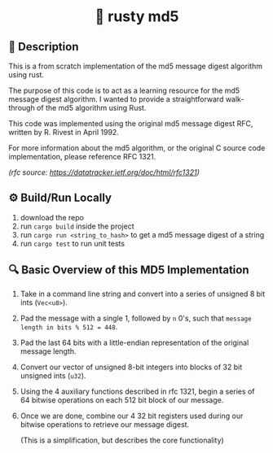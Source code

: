 <h1 align="center">🦀 rusty md5 </h1>

## 📝 Description
This is a from scratch implementation of the md5 message digest algorithm using
rust. 

The purpose of this code is to act as a learning resource
for the md5 message digest algorithm. I wanted to provide
a straightforward walk-through of the md5 algorithm using
Rust.

This code was implemented using the original md5 message digest
RFC, written by R. Rivest in April 1992.

For more information about the md5 algorithm, or the original C
source code implementation, please reference RFC 1321.

*(rfc source: https://datatracker.ietf.org/doc/html/rfc1321)*


## ⚙️ Build/Run Locally
1. download the repo
2. run `cargo build` inside the project
3. run `cargo run <string_to_hash>` to get a md5 
   message digest of a string
4. run `cargo test` to run unit tests


## 🔍 Basic Overview of this MD5 Implementation

1. Take in a command line string and convert into a series of unsigned 8 bit ints (`Vec<u8>`).
2. Pad the message with a single 1, followed by `n` 0's, such that `message length in bits % 512 = 448`.
3. Pad the last 64 bits with a little-endian representation of the original message length.
4. Convert our vector of unsigned 8-bit integers into blocks of 32 bit unsigned ints (`u32`).
5. Using the 4 auxiliary functions described in rfc 1321, begin a series of 64 bitwise operations on each 512 bit
   block of our message.
6. Once we are done, combine our 4 32 bit registers used during our bitwise operations to retrieve our message digest.
   
   (This is a simplification, but describes the core functionality)
